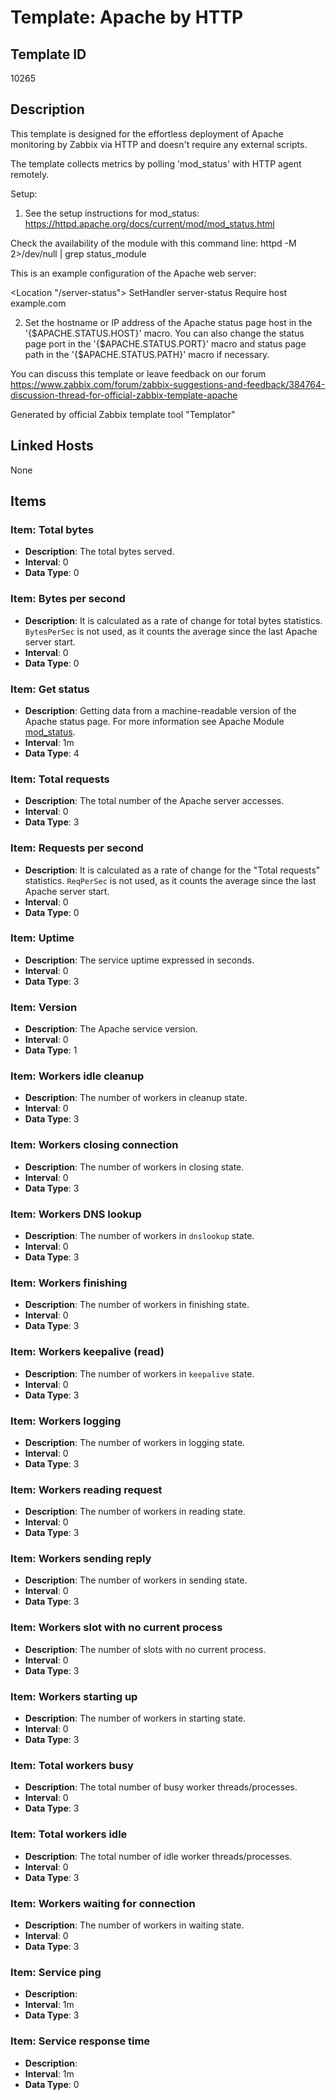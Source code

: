 # Template: Apache by HTTP

## Template ID
10265

## Description
This template is designed for the effortless deployment of Apache monitoring by Zabbix via HTTP and doesn't require any external scripts.

The template collects metrics by polling 'mod_status' with HTTP agent remotely.

Setup:

1. See the setup instructions for mod_status:
https://httpd.apache.org/docs/current/mod/mod_status.html

Check the availability of the module with this command line:
httpd -M 2>/dev/null | grep status_module

This is an example configuration of the Apache web server:

<Location "/server-status">
  SetHandler server-status
  Require host example.com
</Location>

2. Set the hostname or IP address of the Apache status page host in the '{$APACHE.STATUS.HOST}' macro. You can also change the status page port in the '{$APACHE.STATUS.PORT}' macro and status page path in the '{$APACHE.STATUS.PATH}' macro if necessary.

You can discuss this template or leave feedback on our forum https://www.zabbix.com/forum/zabbix-suggestions-and-feedback/384764-discussion-thread-for-official-zabbix-template-apache

Generated by official Zabbix template tool "Templator"

## Linked Hosts
None

## Items

### Item: Total bytes
- **Description**: The total bytes served.
- **Interval**: 0
- **Data Type**: 0

### Item: Bytes per second
- **Description**: It is calculated as a rate of change for total bytes statistics.
`BytesPerSec` is not used, as it counts the average since the last Apache server start.
- **Interval**: 0
- **Data Type**: 0

### Item: Get status
- **Description**: Getting data from a machine-readable version of the Apache status page.
For more information see Apache Module [mod_status](https://httpd.apache.org/docs/current/mod/mod_status.html).
- **Interval**: 1m
- **Data Type**: 4

### Item: Total requests
- **Description**: The total number of the Apache server accesses.
- **Interval**: 0
- **Data Type**: 3

### Item: Requests per second
- **Description**: It is calculated as a rate of change for the "Total requests" statistics.
`ReqPerSec` is not used, as it counts the average since the last Apache server start.
- **Interval**: 0
- **Data Type**: 0

### Item: Uptime
- **Description**: The service uptime expressed in seconds.
- **Interval**: 0
- **Data Type**: 3

### Item: Version
- **Description**: The Apache service version.
- **Interval**: 0
- **Data Type**: 1

### Item: Workers idle cleanup
- **Description**: The number of workers in cleanup state.
- **Interval**: 0
- **Data Type**: 3

### Item: Workers closing connection
- **Description**: The number of workers in closing state.
- **Interval**: 0
- **Data Type**: 3

### Item: Workers DNS lookup
- **Description**: The number of workers in `dnslookup` state.
- **Interval**: 0
- **Data Type**: 3

### Item: Workers finishing
- **Description**: The number of workers in finishing state.
- **Interval**: 0
- **Data Type**: 3

### Item: Workers keepalive (read)
- **Description**: The number of workers in `keepalive` state.
- **Interval**: 0
- **Data Type**: 3

### Item: Workers logging
- **Description**: The number of workers in logging state.
- **Interval**: 0
- **Data Type**: 3

### Item: Workers reading request
- **Description**: The number of workers in reading state.
- **Interval**: 0
- **Data Type**: 3

### Item: Workers sending reply
- **Description**: The number of workers in sending state.
- **Interval**: 0
- **Data Type**: 3

### Item: Workers slot with no current process
- **Description**: The number of slots with no current process.
- **Interval**: 0
- **Data Type**: 3

### Item: Workers starting up
- **Description**: The number of workers in starting state.
- **Interval**: 0
- **Data Type**: 3

### Item: Total workers busy
- **Description**: The total number of busy worker threads/processes.
- **Interval**: 0
- **Data Type**: 3

### Item: Total workers idle
- **Description**: The total number of idle worker threads/processes.
- **Interval**: 0
- **Data Type**: 3

### Item: Workers waiting for connection
- **Description**: The number of workers in waiting state.
- **Interval**: 0
- **Data Type**: 3

### Item: Service ping
- **Description**: 
- **Interval**: 1m
- **Data Type**: 3

### Item: Service response time
- **Description**: 
- **Interval**: 1m
- **Data Type**: 0

